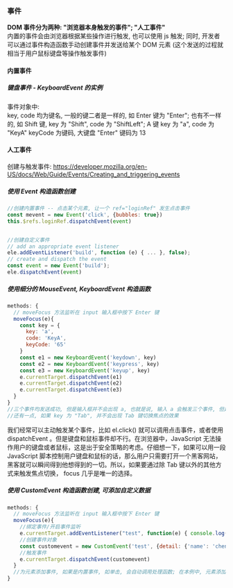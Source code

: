 ### 事件
**DOM 事件分为两种: "浏览器本身触发的事件"; "人工事件"**  
内置的事件会由浏览器根据某些操作进行触发, 也可以使用 js 触发; 同时, 开发者可以通过事件构造函数手动创建事件并发送给某个 DOM 元素 (这个发送的过程就相当于用户鼠标键盘等操作触发事件)

#### 内置事件
##### 键盘事件 - KeyboardEvent 的实例
事件对象中:  
key, code 均为键名, 一般的键二者是一样的, 如 Enter 键为 "Enter"; 也有不一样的, 如 Shift 键, key 为 "Shift", code 为 "ShiftLeft"; A 键 key 为 "a", code 为 "KeyA" 
keyCode 为键码, 大键盘 "Enter" 键码为 13


#### 人工事件

创建与触发事件: https://developer.mozilla.org/en-US/docs/Web/Guide/Events/Creating_and_triggering_events

##### 使用 Event 构造函数创建
```js
//创建内置事件 -- 点击某个元素, 让一个 ref="loginRef" 发生点击事件
const mevent = new Event('click', {bubbles: true}) 
this.$refs.loginRef.dispatchEvent(event)


//创建自定义事件
// add an appropriate event listener
ele.addEventListener('build', function (e) { ... }, false);
// create and dispatch the event
const event = new Event('build');
ele.dispatchEvent(event)
```

##### 使用细分的 MouseEvent, KeyboardEvent 构造函数
```js
methods: {
  // moveFocus 方法监听在 input 输入框中按下 Enter 键
  moveFocus(e){     
    const key = {
      key: 'a',
      code: 'KeyA',
      keyCode: '65'
    }
    const e1 = new KeyboardEvent('keydown', key)
    const e2 = new KeyboardEvent('keypress', key)
    const e3 = new KeyboardEvent('keyup', key)
    e.currentTarget.dispatchEvent(e1)    
    e.currentTarget.dispatchEvent(e2)    
    e.currentTarget.dispatchEvent(e3)    
  }
}
//三个事件均发送成功, 但是输入框并不会出现 a, 也就是说, 输入 a 会触发三个事件, 但是触发三个事件并不会"写出" a, 貌似要自己用事件处理函数处理...
//还有一点, 如果 key 为 "Tab", 并不会出现 Tab 键切换焦点的效果
```
我们经常可以主动触发某个事件，比如 el.click() 就可以调用点击事件，或者使用 dispatchEvent 。但是键盘和鼠标事件却不行。在浏览器中，JavaScript 无法操作用户的键盘或者鼠标，这是出于安全策略的考虑。仔细想一下，如果可以用一段 JavaScript 脚本控制用户键盘和鼠标的话，那么用户只需要打开一个黑客网站，黑客就可以瞬间得到他想得到的一切。所以，如果要通过除 Tab 键以外的其他方式来触发焦点切换， focus 几乎是唯一的选择。

##### 使用 CustomEvent 构造函数创建, 可添加自定义数据
```js
methods: {
  // moveFocus 方法监听在 input 输入框中按下 Enter 键
  moveFocus(e){   
    //绑定事件/开启事件监听
    e.currentTarget.addEventListener("test", function(e) { console.log(e) })
    //创建事件对象
    const customevent = new CustomEvent('test', {detail: {'name': 'chen'}})
    //触发事件
    e.currentTarget.dispatchEvent(customevent)
  } 
  //为元素添加事件, 如果是内置事件, 如单击, 会自动调用处理函数; 在本例中, 元素添加自定义事件名, 然后手动触发, 结果为打印出 customevent 对象  
}
```
